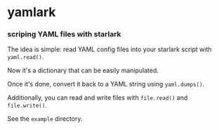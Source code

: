 # yamlark 
### scriping YAML files with starlark

The idea is simple: read YAML config files into your starlark script with `yaml.read()`.

Now it's a dictionary that can be easily manipulated.

Once it's done, convert it back to a YAML string using `yaml.dumps()`.

Additionally, you can read and write files with `file.read()` and `file.write()`.

See the `example` directory.
